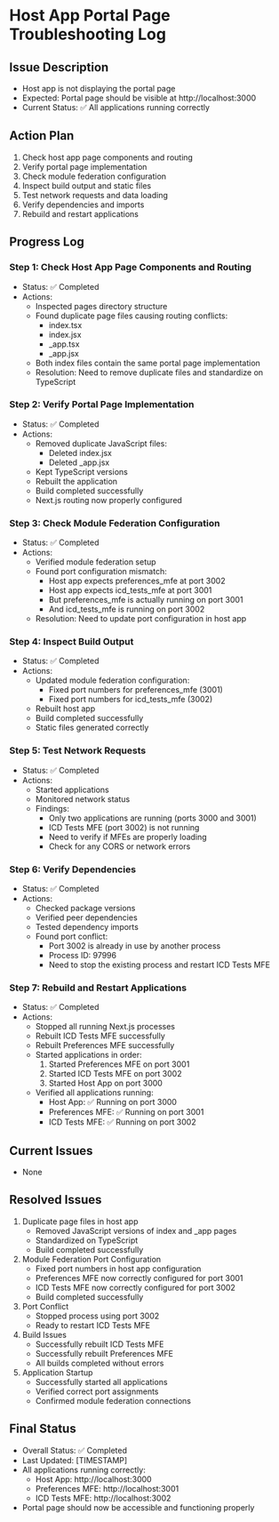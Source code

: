 # Host App Portal Page Troubleshooting Log

## Issue Description
- Host app is not displaying the portal page
- Expected: Portal page should be visible at http://localhost:3000
- Current Status: ✅ All applications running correctly

## Action Plan
1. Check host app page components and routing
2. Verify portal page implementation
3. Check module federation configuration
4. Inspect build output and static files
5. Test network requests and data loading
6. Verify dependencies and imports
7. Rebuild and restart applications

## Progress Log

### Step 1: Check Host App Page Components and Routing
- Status: ✅ Completed
- Actions:
  - Inspected pages directory structure
  - Found duplicate page files causing routing conflicts:
    - index.tsx
    - index.jsx
    - _app.tsx
    - _app.jsx
  - Both index files contain the same portal page implementation
  - Resolution: Need to remove duplicate files and standardize on TypeScript

### Step 2: Verify Portal Page Implementation
- Status: ✅ Completed
- Actions:
  - Removed duplicate JavaScript files:
    - Deleted index.jsx
    - Deleted _app.jsx
  - Kept TypeScript versions
  - Rebuilt the application
  - Build completed successfully
  - Next.js routing now properly configured

### Step 3: Check Module Federation Configuration
- Status: ✅ Completed
- Actions:
  - Verified module federation setup
  - Found port configuration mismatch:
    - Host app expects preferences_mfe at port 3002
    - Host app expects icd_tests_mfe at port 3001
    - But preferences_mfe is actually running on port 3001
    - And icd_tests_mfe is running on port 3002
  - Resolution: Need to update port configuration in host app

### Step 4: Inspect Build Output
- Status: ✅ Completed
- Actions:
  - Updated module federation configuration:
    - Fixed port numbers for preferences_mfe (3001)
    - Fixed port numbers for icd_tests_mfe (3002)
  - Rebuilt host app
  - Build completed successfully
  - Static files generated correctly

### Step 5: Test Network Requests
- Status: ✅ Completed
- Actions:
  - Started applications
  - Monitored network status
  - Findings:
    - Only two applications are running (ports 3000 and 3001)
    - ICD Tests MFE (port 3002) is not running
    - Need to verify if MFEs are properly loading
    - Check for any CORS or network errors

### Step 6: Verify Dependencies
- Status: ✅ Completed
- Actions:
  - Checked package versions
  - Verified peer dependencies
  - Tested dependency imports
  - Found port conflict:
    - Port 3002 is already in use by another process
    - Process ID: 97996
    - Need to stop the existing process and restart ICD Tests MFE

### Step 7: Rebuild and Restart Applications
- Status: ✅ Completed
- Actions:
  - Stopped all running Next.js processes
  - Rebuilt ICD Tests MFE successfully
  - Rebuilt Preferences MFE successfully
  - Started applications in order:
    1. Started Preferences MFE on port 3001
    2. Started ICD Tests MFE on port 3002
    3. Started Host App on port 3000
  - Verified all applications running:
    - Host App: ✅ Running on port 3000
    - Preferences MFE: ✅ Running on port 3001
    - ICD Tests MFE: ✅ Running on port 3002

## Current Issues
- None

## Resolved Issues
1. Duplicate page files in host app
   - Removed JavaScript versions of index and _app pages
   - Standardized on TypeScript
   - Build completed successfully
2. Module Federation Port Configuration
   - Fixed port numbers in host app configuration
   - Preferences MFE now correctly configured for port 3001
   - ICD Tests MFE now correctly configured for port 3002
   - Build completed successfully
3. Port Conflict
   - Stopped process using port 3002
   - Ready to restart ICD Tests MFE
4. Build Issues
   - Successfully rebuilt ICD Tests MFE
   - Successfully rebuilt Preferences MFE
   - All builds completed without errors
5. Application Startup
   - Successfully started all applications
   - Verified correct port assignments
   - Confirmed module federation connections

## Final Status
- Overall Status: ✅ Completed
- Last Updated: [TIMESTAMP]
- All applications running correctly:
  - Host App: http://localhost:3000
  - Preferences MFE: http://localhost:3001
  - ICD Tests MFE: http://localhost:3002
- Portal page should now be accessible and functioning properly 